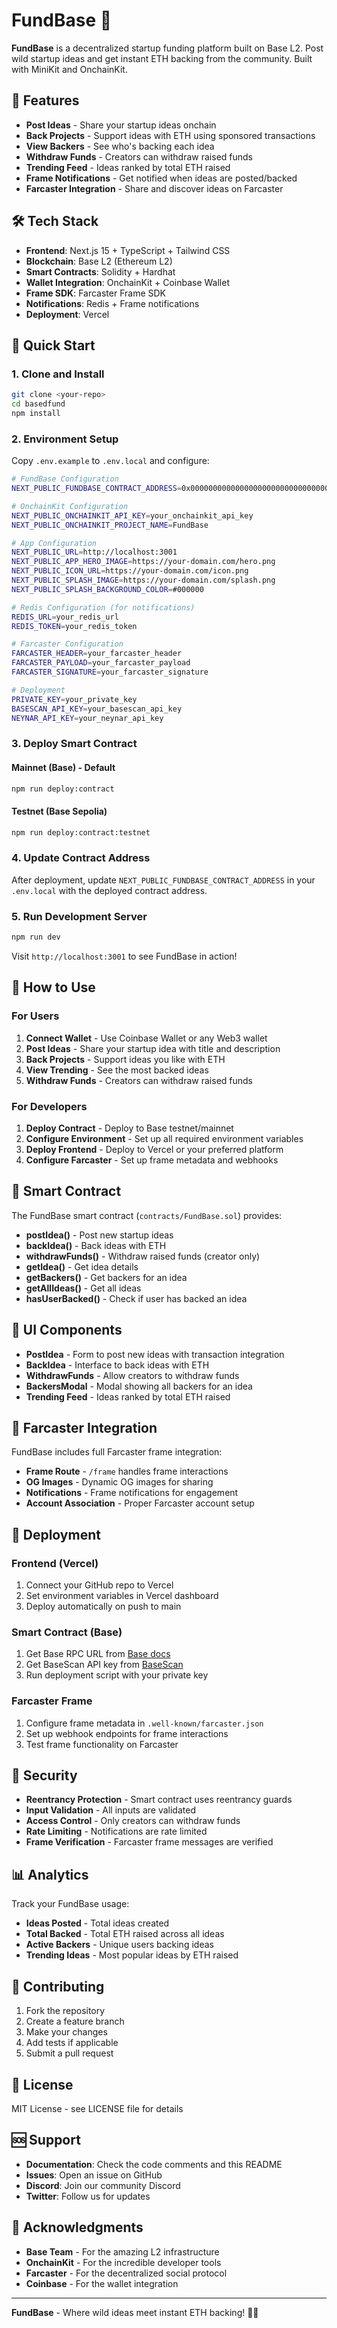 # FundBase 🚀

**FundBase** is a decentralized startup funding platform built on Base L2. Post wild startup ideas and get instant ETH backing from the community. Built with MiniKit and OnchainKit.

## 🎯 Features

- **Post Ideas** - Share your startup ideas onchain
- **Back Projects** - Support ideas with ETH using sponsored transactions
- **View Backers** - See who's backing each idea
- **Withdraw Funds** - Creators can withdraw raised funds
- **Trending Feed** - Ideas ranked by total ETH raised
- **Frame Notifications** - Get notified when ideas are posted/backed
- **Farcaster Integration** - Share and discover ideas on Farcaster

## 🛠️ Tech Stack

- **Frontend**: Next.js 15 + TypeScript + Tailwind CSS
- **Blockchain**: Base L2 (Ethereum L2)
- **Smart Contracts**: Solidity + Hardhat
- **Wallet Integration**: OnchainKit + Coinbase Wallet
- **Frame SDK**: Farcaster Frame SDK
- **Notifications**: Redis + Frame notifications
- **Deployment**: Vercel

## 🚀 Quick Start

### 1. Clone and Install

```bash
git clone <your-repo>
cd basedfund
npm install
```

### 2. Environment Setup

Copy `.env.example` to `.env.local` and configure:

```bash
# FundBase Configuration
NEXT_PUBLIC_FUNDBASE_CONTRACT_ADDRESS=0x0000000000000000000000000000000000000000

# OnchainKit Configuration
NEXT_PUBLIC_ONCHAINKIT_API_KEY=your_onchainkit_api_key
NEXT_PUBLIC_ONCHAINKIT_PROJECT_NAME=FundBase

# App Configuration
NEXT_PUBLIC_URL=http://localhost:3001
NEXT_PUBLIC_APP_HERO_IMAGE=https://your-domain.com/hero.png
NEXT_PUBLIC_ICON_URL=https://your-domain.com/icon.png
NEXT_PUBLIC_SPLASH_IMAGE=https://your-domain.com/splash.png
NEXT_PUBLIC_SPLASH_BACKGROUND_COLOR=#000000

# Redis Configuration (for notifications)
REDIS_URL=your_redis_url
REDIS_TOKEN=your_redis_token

# Farcaster Configuration
FARCASTER_HEADER=your_farcaster_header
FARCASTER_PAYLOAD=your_farcaster_payload
FARCASTER_SIGNATURE=your_farcaster_signature

# Deployment
PRIVATE_KEY=your_private_key
BASESCAN_API_KEY=your_basescan_api_key
NEYNAR_API_KEY=your_neynar_api_key
```

### 3. Deploy Smart Contract

#### Mainnet (Base) - Default
```bash
npm run deploy:contract
```

#### Testnet (Base Sepolia)
```bash
npm run deploy:contract:testnet
```

### 4. Update Contract Address

After deployment, update `NEXT_PUBLIC_FUNDBASE_CONTRACT_ADDRESS` in your `.env.local` with the deployed contract address.

### 5. Run Development Server

```bash
npm run dev
```

Visit `http://localhost:3001` to see FundBase in action!

## 📱 How to Use

### For Users

1. **Connect Wallet** - Use Coinbase Wallet or any Web3 wallet
2. **Post Ideas** - Share your startup idea with title and description
3. **Back Projects** - Support ideas you like with ETH
4. **View Trending** - See the most backed ideas
5. **Withdraw Funds** - Creators can withdraw raised funds

### For Developers

1. **Deploy Contract** - Deploy to Base testnet/mainnet
2. **Configure Environment** - Set up all required environment variables
3. **Deploy Frontend** - Deploy to Vercel or your preferred platform
4. **Configure Farcaster** - Set up frame metadata and webhooks

## 🔧 Smart Contract

The FundBase smart contract (`contracts/FundBase.sol`) provides:

- **postIdea()** - Post new startup ideas
- **backIdea()** - Back ideas with ETH
- **withdrawFunds()** - Withdraw raised funds (creator only)
- **getIdea()** - Get idea details
- **getBackers()** - Get backers for an idea
- **getAllIdeas()** - Get all ideas
- **hasUserBacked()** - Check if user has backed an idea

## 🎨 UI Components

- **PostIdea** - Form to post new ideas with transaction integration
- **BackIdea** - Interface to back ideas with ETH
- **WithdrawFunds** - Allow creators to withdraw funds
- **BackersModal** - Modal showing all backers for an idea
- **Trending Feed** - Ideas ranked by total ETH raised

## 🔗 Farcaster Integration

FundBase includes full Farcaster frame integration:

- **Frame Route** - `/frame` handles frame interactions
- **OG Images** - Dynamic OG images for sharing
- **Notifications** - Frame notifications for engagement
- **Account Association** - Proper Farcaster account setup

## 🚀 Deployment

### Frontend (Vercel)

1. Connect your GitHub repo to Vercel
2. Set environment variables in Vercel dashboard
3. Deploy automatically on push to main

### Smart Contract (Base)

1. Get Base RPC URL from [Base docs](https://docs.base.org/)
2. Get BaseScan API key from [BaseScan](https://basescan.org/)
3. Run deployment script with your private key

### Farcaster Frame

1. Configure frame metadata in `.well-known/farcaster.json`
2. Set up webhook endpoints for frame interactions
3. Test frame functionality on Farcaster

## 🔐 Security

- **Reentrancy Protection** - Smart contract uses reentrancy guards
- **Input Validation** - All inputs are validated
- **Access Control** - Only creators can withdraw funds
- **Rate Limiting** - Notifications are rate limited
- **Frame Verification** - Farcaster frame messages are verified

## 📊 Analytics

Track your FundBase usage:

- **Ideas Posted** - Total ideas created
- **Total Backed** - Total ETH raised across all ideas
- **Active Backers** - Unique users backing ideas
- **Trending Ideas** - Most popular ideas by ETH raised

## 🤝 Contributing

1. Fork the repository
2. Create a feature branch
3. Make your changes
4. Add tests if applicable
5. Submit a pull request

## 📄 License

MIT License - see LICENSE file for details

## 🆘 Support

- **Documentation**: Check the code comments and this README
- **Issues**: Open an issue on GitHub
- **Discord**: Join our community Discord
- **Twitter**: Follow us for updates

## 🙏 Acknowledgments

- **Base Team** - For the amazing L2 infrastructure
- **OnchainKit** - For the incredible developer tools
- **Farcaster** - For the decentralized social protocol
- **Coinbase** - For the wallet integration

---

**FundBase** - Where wild ideas meet instant ETH backing! 🚀💡